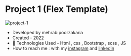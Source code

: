 # Project 1 (Flex Template)


![project-1](https://github.com/mmehrab-pz/Project-1/assets/99506317/82f874f0-9e55-4758-889b-71ea502c8fe9)

- Developed by mehrab poorzakaria
- Created - 2022
- 🤖 Technologies Used - Html , css , Bootstrap , scss , JS
- How to reach me : with my
[instagram](https://www.instagram.com/mehrab.poorzakaria_web/) and
[linkedin](https://www.linkedin.com/in/mehrab-poorzakaria-1b2492237/)

